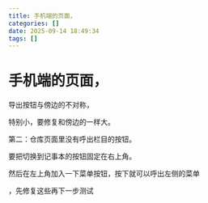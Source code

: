 ```yaml
---
title: 手机端的页面，
categories: []
date: 2025-09-14 18:49:34
tags: []
---
```


# 手机端的页面，

导出按钮与傍边的不对称，

特别小，要修复和傍边的一样大。

第二：仓库页面里没有呼出栏目的按钮。

要把切换到记事本的按钮固定在右上角。

然后在左上角加入一下菜单按钮，按下就可以呼出左侧的菜单


，先修复这些再下一步测试
